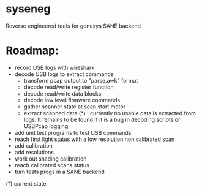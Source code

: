 # syseneg

Reverse engineered tools for genesys SANE backend


Roadmap:
========

- record USB logs with wireshark
- decode USB logs to extract commands
	- transform pcap output to "parse.awk" format
	- decode read/write register function
	- decode read/write data blocks
	- decode low level firmware commands
	- gather scanner state at scan start motor
	- extract scanned data (*) : currently no usable data is extracted
		from logs. It remains to be found if it is a bug in decoding
		scripts or USBPcap logging
- add unit test programs to test USB commands
- reach first light status with a low resolution non calibrated scan
- add calibration
- add resolutions
- work out shading calibration
- reach calibrated scans status
- turn tests progs in a SANE backend

(*) current state
